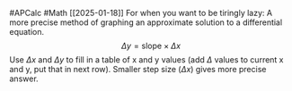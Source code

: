 #APCalc 
#Math 
[[2025-01-18]]
For when you want to be tiringly lazy: A more precise method of graphing an approximate solution to a differential equation.$$
\Delta y = \text{slope} \times \Delta x
$$Use $\Delta x$ and $\Delta y$ to fill in a table of x and y values (add $\Delta$ values to current x and y, put that in next row).
Smaller step size ($\Delta x$) gives more precise answer.